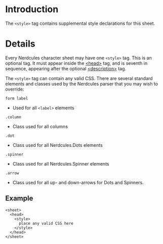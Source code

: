 # Introduction #

The `<style>` tag contains supplemental style declarations for this sheet.


# Details #

Every Nerdcules character sheet may have one `<style>` tag. This is an optional tag. It must appear inside the [&lt;head&gt;](TagHead.md) tag, and is seventh in sequence, appearing after the optional [&lt;description&gt;](TagDescription.md) tag.

The `<style>` tag can contain any valid CSS. There are several standard elements and classes used by the Nerdcules parser that you may wish to override:

`form label`

  * Used for all `<label>` elements

`.column`

  * Class used for all columns

`.dot`

  * Class used for all Nerdcules.Dots elements

`.spinner`

  * Class used for all Nerdcules.Spinner elements

`.arrow`

  * Class used for all up- and down-arrows for Dots and Spinners.

## Example ##

```
<sheet>
  <head>
    <style>
      place any valid CSS here
    </style>
  </head>
</sheet>
```
